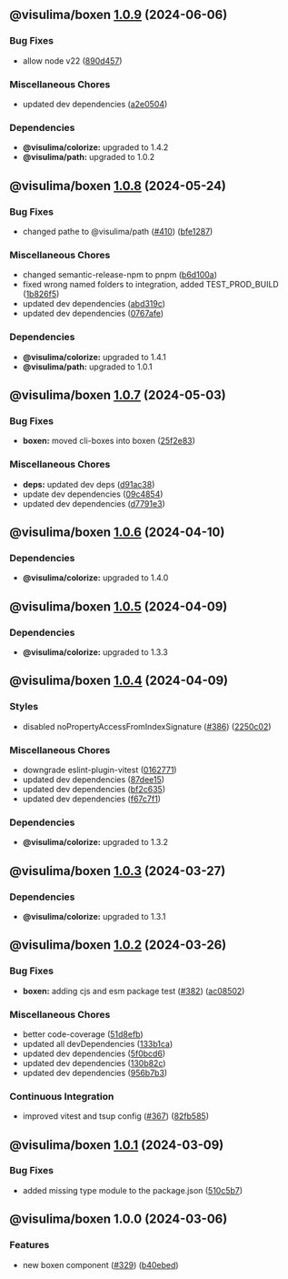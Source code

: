 ## @visulima/boxen [1.0.9](https://github.com/visulima/visulima/compare/@visulima/boxen@1.0.8...@visulima/boxen@1.0.9) (2024-06-06)


### Bug Fixes

* allow node v22 ([890d457](https://github.com/visulima/visulima/commit/890d4570f18428e2463944813c0c638b3f142803))


### Miscellaneous Chores

* updated dev dependencies ([a2e0504](https://github.com/visulima/visulima/commit/a2e0504dc239049434c2482756ff15bdbaac9b54))



### Dependencies

* **@visulima/colorize:** upgraded to 1.4.2
* **@visulima/path:** upgraded to 1.0.2

## @visulima/boxen [1.0.8](https://github.com/visulima/visulima/compare/@visulima/boxen@1.0.7...@visulima/boxen@1.0.8) (2024-05-24)


### Bug Fixes

* changed pathe to @visulima/path ([#410](https://github.com/visulima/visulima/issues/410)) ([bfe1287](https://github.com/visulima/visulima/commit/bfe1287aff6d28d5dca302fd4d58c1f6234ce0bb))


### Miscellaneous Chores

* changed semantic-release-npm to pnpm ([b6d100a](https://github.com/visulima/visulima/commit/b6d100a2bf3fd026577be48726a37754947f0973))
* fixed wrong named folders to integration, added TEST_PROD_BUILD ([1b826f5](https://github.com/visulima/visulima/commit/1b826f5baf8285847199de9ede8fbdbadf201ad6))
* updated dev dependencies ([abd319c](https://github.com/visulima/visulima/commit/abd319c23576aa1dc751ac874e806bddbc977d51))
* updated dev dependencies ([0767afe](https://github.com/visulima/visulima/commit/0767afe9be83da6698c1343724400171f952599e))



### Dependencies

* **@visulima/colorize:** upgraded to 1.4.1
* **@visulima/path:** upgraded to 1.0.1

## @visulima/boxen [1.0.7](https://github.com/visulima/visulima/compare/@visulima/boxen@1.0.6...@visulima/boxen@1.0.7) (2024-05-03)


### Bug Fixes

* **boxen:** moved cli-boxes into boxen ([25f2e83](https://github.com/visulima/visulima/commit/25f2e8336b6bbe8f0ebb5ce801c8b46f991b71a0))


### Miscellaneous Chores

* **deps:** updated dev deps ([d91ac38](https://github.com/visulima/visulima/commit/d91ac389cea85a6c6bdc8de97905252a6c467abc))
* update dev dependencies ([09c4854](https://github.com/visulima/visulima/commit/09c4854e221fa8b808dfe66d7196d8db2a39b366))
* updated dev dependencies ([d7791e3](https://github.com/visulima/visulima/commit/d7791e327917e438757636573b1e5549a97bba7b))

## @visulima/boxen [1.0.6](https://github.com/visulima/visulima/compare/@visulima/boxen@1.0.5...@visulima/boxen@1.0.6) (2024-04-10)



### Dependencies

* **@visulima/colorize:** upgraded to 1.4.0

## @visulima/boxen [1.0.5](https://github.com/visulima/visulima/compare/@visulima/boxen@1.0.4...@visulima/boxen@1.0.5) (2024-04-09)



### Dependencies

* **@visulima/colorize:** upgraded to 1.3.3

## @visulima/boxen [1.0.4](https://github.com/visulima/visulima/compare/@visulima/boxen@1.0.3...@visulima/boxen@1.0.4) (2024-04-09)


### Styles

* disabled noPropertyAccessFromIndexSignature ([#386](https://github.com/visulima/visulima/issues/386)) ([2250c02](https://github.com/visulima/visulima/commit/2250c02b870a5b37d78d01365105a0777c5728e2))


### Miscellaneous Chores

* downgrade eslint-plugin-vitest ([0162771](https://github.com/visulima/visulima/commit/0162771e6022e4594486a796bc41e91a2d87bcd8))
* updated dev dependencies ([87dee15](https://github.com/visulima/visulima/commit/87dee156e797b5dee2557a09ad32c935d851847c))
* updated dev dependencies ([bf2c635](https://github.com/visulima/visulima/commit/bf2c635859601cc97858226e70f47219eabc213e))
* updated dev dependencies ([f67c7f1](https://github.com/visulima/visulima/commit/f67c7f14ecc328ed91d06d01ac6514e8bce72cb4))



### Dependencies

* **@visulima/colorize:** upgraded to 1.3.2

## @visulima/boxen [1.0.3](https://github.com/visulima/visulima/compare/@visulima/boxen@1.0.2...@visulima/boxen@1.0.3) (2024-03-27)



### Dependencies

* **@visulima/colorize:** upgraded to 1.3.1

## @visulima/boxen [1.0.2](https://github.com/visulima/visulima/compare/@visulima/boxen@1.0.1...@visulima/boxen@1.0.2) (2024-03-26)


### Bug Fixes

* **boxen:** adding cjs and esm package test ([#382](https://github.com/visulima/visulima/issues/382)) ([ac08502](https://github.com/visulima/visulima/commit/ac0850202a40db238358adf3f08c3b7ef3e842ba))


### Miscellaneous Chores

* better code-coverage ([51d8efb](https://github.com/visulima/visulima/commit/51d8efb36b20fb878e128cdbb25d3ac5c81f79f4))
* updated all devDependencies ([133b1ca](https://github.com/visulima/visulima/commit/133b1cac6783bc1ecf8140972ef16bd7b68976f1))
* updated dev dependencies ([5f0bcd6](https://github.com/visulima/visulima/commit/5f0bcd6e6ec6e86303eb7d28d029f062294f3464))
* updated dev dependencies ([130b82c](https://github.com/visulima/visulima/commit/130b82c07879326db4975c7073137a24fc8b5e7a))
* updated dev dependencies ([956b7b3](https://github.com/visulima/visulima/commit/956b7b3a18d9fac12b0ac3b87f99680f169f824e))


### Continuous Integration

* improved vitest and tsup config ([#367](https://github.com/visulima/visulima/issues/367)) ([82fb585](https://github.com/visulima/visulima/commit/82fb585da639c916b770afe6617d735d15a4195c))

## @visulima/boxen [1.0.1](https://github.com/visulima/visulima/compare/@visulima/boxen@1.0.0...@visulima/boxen@1.0.1) (2024-03-09)


### Bug Fixes

* added missing type module to the package.json ([510c5b7](https://github.com/visulima/visulima/commit/510c5b7e9cdca2b6de104d0b6b0f5ad2fbf50956))

## @visulima/boxen 1.0.0 (2024-03-06)


### Features

* new boxen component ([#329](https://github.com/visulima/visulima/issues/329)) ([b40ebed](https://github.com/visulima/visulima/commit/b40ebedccc5743aa3ad748d0aecd0d50373695aa))
